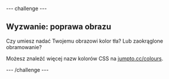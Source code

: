 --- challenge ---

## Wyzwanie: poprawa obrazu

Czy umiesz nadać Twojemu obrazowi kolor tła? Lub zaokrąglone obramowanie?

Możesz znaleźć więcej nazw kolorów CSS na <a href="http://jumpto.cc/colours" target="_blank">jumpto.cc/colours</a>.

--- /challenge ---